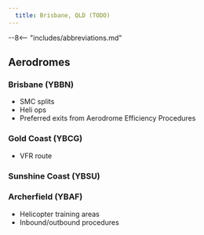 ```yaml
---
  title: Brisbane, QLD (TODO)
---
```


--8<-- "includes/abbreviations.md"

## Aerodromes
### Brisbane (YBBN)
- SMC splits
- Heli ops
- Preferred exits from Aerodrome Efficiency Procedures

### Gold Coast (YBCG)
- VFR route

### Sunshine Coast (YBSU)

### Archerfield (YBAF)
- Helicopter training areas
- Inbound/outbound procedures